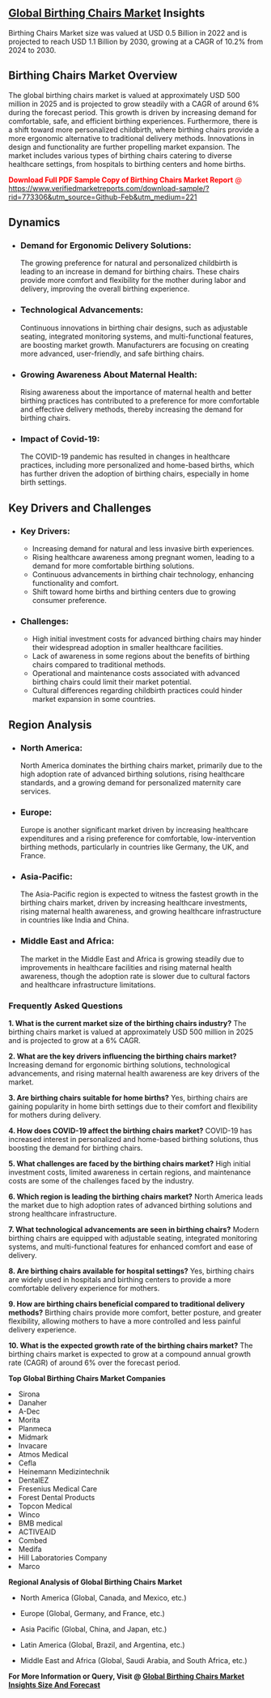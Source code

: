 <h2><a href="https://www.verifiedmarketreports.com/download-sample/?rid=773306&amp;utm_source=Github&amp;utm_medium=221" target="_blank">Global Birthing Chairs Market</a> Insights</h2><p>Birthing Chairs Market size was valued at USD 0.5 Billion in 2022 and is projected to reach USD 1.1 Billion by 2030, growing at a CAGR of 10.2% from 2024 to 2030.</p><p><h2>Birthing Chairs Market Overview</h2> <p>The global birthing chairs market is valued at approximately USD 500 million in 2025 and is projected to grow steadily with a CAGR of around 6% during the forecast period. This growth is driven by increasing demand for comfortable, safe, and efficient birthing experiences. Furthermore, there is a shift toward more personalized childbirth, where birthing chairs provide a more ergonomic alternative to traditional delivery methods. Innovations in design and functionality are further propelling market expansion. The market includes various types of birthing chairs catering to diverse healthcare settings, from hospitals to birthing centers and home births.</p> <p><p><span class=""><span style="color: #ff0000;"><strong>Download Full PDF Sample Copy of Birthing Chairs Market Report</strong> @ </span><a href="https://www.verifiedmarketreports.com/download-sample/?rid=773306&amp;utm_source=Github-Feb&amp;utm_medium=221" target="_blank">https://www.verifiedmarketreports.com/download-sample/?rid=773306&amp;utm_source=Github-Feb&amp;utm_medium=221</a></span></p></p> <h2>Dynamics</h2> <ul> <li><h3>Demand for Ergonomic Delivery Solutions:</h3> The growing preference for natural and personalized childbirth is leading to an increase in demand for birthing chairs. These chairs provide more comfort and flexibility for the mother during labor and delivery, improving the overall birthing experience.</li> <li><h3>Technological Advancements:</h3> Continuous innovations in birthing chair designs, such as adjustable seating, integrated monitoring systems, and multi-functional features, are boosting market growth. Manufacturers are focusing on creating more advanced, user-friendly, and safe birthing chairs.</li> <li><h3>Growing Awareness About Maternal Health:</h3> Rising awareness about the importance of maternal health and better birthing practices has contributed to a preference for more comfortable and effective delivery methods, thereby increasing the demand for birthing chairs.</li> <li><h3>Impact of Covid-19:</h3> The COVID-19 pandemic has resulted in changes in healthcare practices, including more personalized and home-based births, which has further driven the adoption of birthing chairs, especially in home birth settings.</li> </ul> <h2>Key Drivers and Challenges</h2> <ul> <li><h3>Key Drivers:</h3> <ul> <li>Increasing demand for natural and less invasive birth experiences.</li> <li>Rising healthcare awareness among pregnant women, leading to a demand for more comfortable birthing solutions.</li> <li>Continuous advancements in birthing chair technology, enhancing functionality and comfort.</li> <li>Shift toward home births and birthing centers due to growing consumer preference.</li> </ul> </li> <li><h3>Challenges:</h3> <ul> <li>High initial investment costs for advanced birthing chairs may hinder their widespread adoption in smaller healthcare facilities.</li> <li>Lack of awareness in some regions about the benefits of birthing chairs compared to traditional methods.</li> <li>Operational and maintenance costs associated with advanced birthing chairs could limit their market potential.</li> <li>Cultural differences regarding childbirth practices could hinder market expansion in some countries.</li> </ul> </li> </ul> <h2>Region Analysis</h2> <ul> <li><h3>North America:</h3> North America dominates the birthing chairs market, primarily due to the high adoption rate of advanced birthing solutions, rising healthcare standards, and a growing demand for personalized maternity care services.</li> <li><h3>Europe:</h3> Europe is another significant market driven by increasing healthcare expenditures and a rising preference for comfortable, low-intervention birthing methods, particularly in countries like Germany, the UK, and France.</li> <li><h3>Asia-Pacific:</h3> The Asia-Pacific region is expected to witness the fastest growth in the birthing chairs market, driven by increasing healthcare investments, rising maternal health awareness, and growing healthcare infrastructure in countries like India and China.</li> <li><h3>Middle East and Africa:</h3> The market in the Middle East and Africa is growing steadily due to improvements in healthcare facilities and rising maternal health awareness, though the adoption rate is slower due to cultural factors and healthcare infrastructure limitations.</li> </ul> <h3>Frequently Asked Questions</h3> <p><strong>1. What is the current market size of the birthing chairs industry?</strong> The birthing chairs market is valued at approximately USD 500 million in 2025 and is projected to grow at a 6% CAGR.</p> <p><strong>2. What are the key drivers influencing the birthing chairs market?</strong> Increasing demand for ergonomic birthing solutions, technological advancements, and rising maternal health awareness are key drivers of the market.</p> <p><strong>3. Are birthing chairs suitable for home births?</strong> Yes, birthing chairs are gaining popularity in home birth settings due to their comfort and flexibility for mothers during delivery.</p> <p><strong>4. How does COVID-19 affect the birthing chairs market?</strong> COVID-19 has increased interest in personalized and home-based birthing solutions, thus boosting the demand for birthing chairs.</p> <p><strong>5. What challenges are faced by the birthing chairs market?</strong> High initial investment costs, limited awareness in certain regions, and maintenance costs are some of the challenges faced by the industry.</p> <p><strong>6. Which region is leading the birthing chairs market?</strong> North America leads the market due to high adoption rates of advanced birthing solutions and strong healthcare infrastructure.</p> <p><strong>7. What technological advancements are seen in birthing chairs?</strong> Modern birthing chairs are equipped with adjustable seating, integrated monitoring systems, and multi-functional features for enhanced comfort and ease of delivery.</p> <p><strong>8. Are birthing chairs available for hospital settings?</strong> Yes, birthing chairs are widely used in hospitals and birthing centers to provide a more comfortable delivery experience for mothers.</p> <p><strong>9. How are birthing chairs beneficial compared to traditional delivery methods?</strong> Birthing chairs provide more comfort, better posture, and greater flexibility, allowing mothers to have a more controlled and less painful delivery experience.</p> <p><strong>10. What is the expected growth rate of the birthing chairs market?</strong> The birthing chairs market is expected to grow at a compound annual growth rate (CAGR) of around 6% over the forecast period.</p> </p><p><strong>Top Global Birthing Chairs Market Companies</strong></p><div data-test-id=""><p><li>Sirona</li><li> Danaher</li><li> A-Dec</li><li> Morita</li><li> Planmeca</li><li> Midmark</li><li> Invacare</li><li> Atmos Medical</li><li> Cefla</li><li> Heinemann Medizintechnik</li><li> DentalEZ</li><li> Fresenius Medical Care</li><li> Forest Dental Products</li><li> Topcon Medical</li><li> Winco</li><li> BMB medical</li><li> ACTIVEAID</li><li> Combed</li><li> Medifa</li><li> Hill Laboratories Company</li><li> Marco</li></p><div><strong>Regional Analysis of&nbsp;Global Birthing Chairs Market</strong></div><ul><li dir="ltr"><p dir="ltr">North America&nbsp;(Global, Canada, and Mexico, etc.)</p></li><li dir="ltr"><p dir="ltr">Europe (Global, Germany, and France, etc.)</p></li><li dir="ltr"><p dir="ltr">Asia Pacific&nbsp;(Global, China, and Japan, etc.)</p></li><li dir="ltr"><p dir="ltr">Latin America&nbsp;(Global, Brazil, and Argentina, etc.)</p></li><li dir="ltr">Middle East and Africa&nbsp;(Global, Saudi Arabia, and South Africa, etc.)</li></ul><p><strong>For More Information or Query, Visit @&nbsp;</strong><strong><a href="https://www.verifiedmarketreports.com/product/birthing-chairs-market/?utm_source=Github&amp;utm_medium=221" target="_blank">Global Birthing Chairs Market Insights Size And Forecast</a></strong></p></div>
